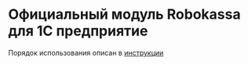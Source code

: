 # Официальный модуль Robokassa для 1C предприятие

Порядок использования описан в [инструкции](https://docs.robokassa.ru/media/guides/Robokassa_1c_prepriyatie.pdf)